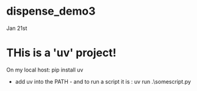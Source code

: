 # dispense_demo3
Jan 21st

# THis is a 'uv' project!
On my local host: 
pip install uv 
 - add uv into the PATH - 
 and to run a script it is : uv run .\somescript.py 